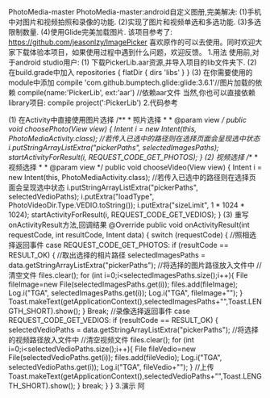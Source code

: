 PhotoMedia-master
PhotoMedia-master:android自定义图册,完美解决:
(1)手机中对图片和视频拍照和录像的功能.
(2)实现了图片和视频单选和多选功能.
(3)多选限制数量.
(4)使用Glide完美加载图片.
该项目参考了:
https://github.com/jeasonlzy/ImagePicker
喜欢原作的可以去使用。同时欢迎大家下载体验本项目，如果使用过程中遇到什么问题，欢迎反馈。
1.用法
使用前,对于android studio用户:
(1)	下载PickerLib.aar资源,并导入项目的lib文件夹下.
(2)	在build.grade中加入
   repositories {
        flatDir {
            dirs 'libs'
        }
}
(3)	在你需要使用的module中添加
compile 'com.github.bumptech.glide:glide:3.6.1'//图片加载的依赖
    compile(name:'PickerLib', ext:'aar')  //依赖aar文件
当然,你也可以直接依赖library项目:
compile project(':PickerLib')
2.代码参考

(1)	在Activity中直接使用图片选择
/**
     * 照片选择
     *
     * @param view
     */
    public void choosePhoto(View view) {
        Intent i = new Intent(this, PhotoMediaActivity.class);
        //若传入已选中的路径则在选择页面会呈现选中状态
        i.putStringArrayListExtra("pickerPaths", selectedImagesPaths);
        startActivityForResult(i, REQUEST_CODE_GET_PHOTOS);
    }
(2)	视频选择
/**
     * 视频选择
     *
     * @param view
     */
    public void chooseVideo(View view) {
        Intent i = new Intent(this, PhotoMediaActivity.class);
        //若传入已选中的路径则在选择页面会呈现选中状态
        i.putStringArrayListExtra("pickerPaths", selectedVedioPaths);
        i.putExtra("loadType", PhotoVideoDir.Type.VEDIO.toString());
        i.putExtra("sizeLimit", 1 * 1024 * 1024);
        startActivityForResult(i, REQUEST_CODE_GET_VEDIOS);
    }
(3)	重写onActivityResult方法,回调结果
 	@Override
    public void onActivityResult(int requestCode, int resultCode, Intent data) {
        switch (requestCode) {
            //照相选择返回事件
            case REQUEST_CODE_GET_PHOTOS:
                if (resultCode == RESULT_OK) {
                    //取出选择的相片路径
                    selectedImagesPaths = data.getStringArrayListExtra("pickerPaths");
                    //将选择的图片路径放入文件中
                    //清空文件
                    files.clear();
                    for (int i=0;i<selectedImagesPaths.size();i++){
                        File fileImage=new File(selectedImagesPaths.get(i));
                        files.add(fileImage);
                        Log.i("TGA", selectedImagesPaths.get(i));
                        Log.i("TGA", fileImage+"");
                    }
        Toast.makeText(getApplicationContext(),selectedImagesPaths+"",Toast.LENGTH_SHORT).show();
                }
                Break;
            //录像选择返回事件
            case REQUEST_CODE_GET_VEDIOS:
                if (resultCode == RESULT_OK) {
                    selectedVedioPaths = data.getStringArrayListExtra("pickerPaths");
                    //将选择的视频路径放入文件中
                    //清空视频文件
                    files.clear();
                    for (int i=0;i<selectedVedioPaths.size();i++){
                        File fileVedio=new File(selectedVedioPaths.get(i));
                        files.add(fileVedio);
                        Log.i("TGA", selectedVedioPaths.get(i));
                        Log.i("TGA", fileVedio+"");
                    }
                    //上传
                    Toast.makeText(getApplicationContext(),selectedVedioPaths+"",Toast.LENGTH_SHORT).show();
                }
                break;
        }
    }
3.演示
阿
